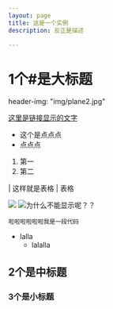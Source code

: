 ```yaml
---
layout: page
title: 这是一个实例
description: 反正是描述

---
```

# 1个#是大标题

header-img: "img/plane2.jpg"

[这里是链接显示的文字](www.baidu.com)

* 这个是点点点
* 点点点
1. 第一
2. 第二

| 这样就是表格 | 表格

![](http://img.kanzhun.com/enterprise/data/20161018/86a3559ec84ab0870de13a926e9c7977.jpg)
![为什么不能显示呢？？](http://img2.downza.cn/soft/bcgj-110/2016-06-23/97b5716eca844f34c4f1dd9767d5529d.png)


```
啦啦啦啦啦啦我是一段代码
```

- lalla
  - lalalla

## 2个是中标题
### 3个是小标题
